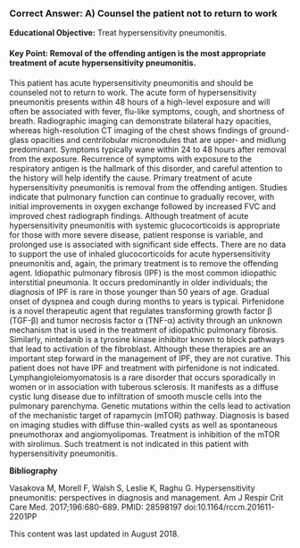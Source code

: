 
### Correct Answer: A) Counsel the patient not to return to work 

**Educational Objective:** Treat hypersensitivity pneumonitis.

#### **Key Point:** Removal of the offending antigen is the most appropriate treatment of acute hypersensitivity pneumonitis.

This patient has acute hypersensitivity pneumonitis and should be counseled not to return to work. The acute form of hypersensitivity pneumonitis presents within 48 hours of a high-level exposure and will often be associated with fever, flu-like symptoms, cough, and shortness of breath. Radiographic imaging can demonstrate bilateral hazy opacities, whereas high-resolution CT imaging of the chest shows findings of ground-glass opacities and centrilobular micronodules that are upper- and midlung predominant. Symptoms typically wane within 24 to 48 hours after removal from the exposure. Recurrence of symptoms with exposure to the respiratory antigen is the hallmark of this disorder, and careful attention to the history will help identify the cause. Primary treatment of acute hypersensitivity pneumonitis is removal from the offending antigen. Studies indicate that pulmonary function can continue to gradually recover, with initial improvements in oxygen exchange followed by increased FVC and improved chest radiograph findings.
Although treatment of acute hypersensitivity pneumonitis with systemic glucocorticoids is appropriate for those with more severe disease, patient response is variable, and prolonged use is associated with significant side effects. There are no data to support the use of inhaled glucocorticoids for acute hypersensitivity pneumonitis and, again, the primary treatment is to remove the offending agent.
Idiopathic pulmonary fibrosis (IPF) is the most common idiopathic interstitial pneumonia. It occurs predominantly in older individuals; the diagnosis of IPF is rare in those younger than 50 years of age. Gradual onset of dyspnea and cough during months to years is typical. Pirfenidone is a novel therapeutic agent that regulates transforming growth factor β (TGF-β) and tumor necrosis factor α (TNF-α) activity through an unknown mechanism that is used in the treatment of idiopathic pulmonary fibrosis. Similarly, nintedanib is a tyrosine kinase inhibitor known to block pathways that lead to activation of the fibroblast. Although these therapies are an important step forward in the management of IPF, they are not curative. This patient does not have IPF and treatment with pirfenidone is not indicated.
Lymphangioleiomyomatosis is a rare disorder that occurs sporadically in women or in association with tuberous sclerosis. It manifests as a diffuse cystic lung disease due to infiltration of smooth muscle cells into the pulmonary parenchyma. Genetic mutations within the cells lead to activation of the mechanistic target of rapamycin (mTOR) pathway. Diagnosis is based on imaging studies with diffuse thin-walled cysts as well as spontaneous pneumothorax and angiomyolipomas. Treatment is inhibition of the mTOR with sirolimus. Such treatment is not indicated in this patient with hypersensitivity pneumonitis.

**Bibliography**

Vasakova M, Morell F, Walsh S, Leslie K, Raghu G. Hypersensitivity pneumonitis: perspectives in diagnosis and management. Am J Respir Crit Care Med. 2017;196:680-689. PMID: 28598197 doi:10.1164/rccm.201611-2201PP

This content was last updated in August 2018.